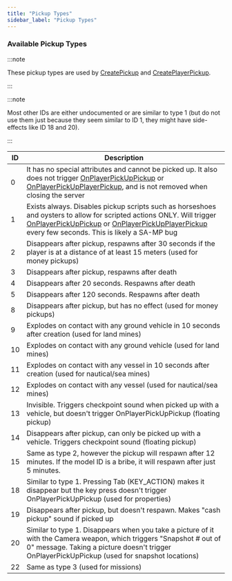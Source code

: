 ```yaml
---
title: "Pickup Types"
sidebar_label: "Pickup Types"
---
```


### Available Pickup Types

:::note

These pickup types are used by [CreatePickup](../functions/CreatePickup) and [CreatePlayerPickup](../functions/CreatePlayerPickup).

:::

:::note

Most other IDs are either undocumented or are similar to type 1 (but do not use them just because they seem similar to ID 1, they might have side-effects like ID 18 and 20).

:::

| ID  | Description                                                                                                                                                                                                                                                                                             |
| --- | ------------------------------------------------------------------------------------------------------------------------------------------------------------------------------------------------------------------------------------------------------------------------------------------------------- |
| 0   | It has no special attributes and cannot be picked up. It also does not trigger [OnPlayerPickUpPickup](../callbacks/OnPlayerPickUpPickup) or [OnPlayerPickUpPlayerPickup](../callbacks/OnPlayerPickUpPlayerPickup), and is not removed when closing the server                                           |
| 1   | Exists always. Disables pickup scripts such as horseshoes and oysters to allow for scripted actions ONLY. Will trigger [OnPlayerPickUpPickup](../callbacks/OnPlayerPickUpPickup) or [OnPlayerPickUpPlayerPickup](../callbacks/OnPlayerPickUpPlayerPickup) every few seconds. This is likely a SA-MP bug |
| 2   | Disappears after pickup, respawns after 30 seconds if the player is at a distance of at least 15 meters (used for money pickups)                                                                                                                                                                        |
| 3   | Disappears after pickup, respawns after death                                                                                                                                                                                                                                                           |
| 4   | Disappears after 20 seconds. Respawns after death                                                                                                                                                                                                                                                       |
| 5   | Disappears after 120 seconds. Respawns after death                                                                                                                                                                                                                                                      |
| 8   | Disappears after pickup, but has no effect (used for money pickups)                                                                                                                                                                                                                                     |
| 9   | Explodes on contact with any ground vehicle in 10 seconds after creation (used for land mines)                                                                                                                                                                                                          |
| 10  | Explodes on contact with any ground vehicle (used for land mines)                                                                                                                                                                                                                                       |
| 11  | Explodes on contact with any vessel in 10 seconds after creation (used for nautical/sea mines)                                                                                                                                                                                                          |
| 12  | Explodes on contact with any vessel (used for nautical/sea mines)                                                                                                                                                                                                                                       |
| 13  | Invisible. Triggers checkpoint sound when picked up with a vehicle, but doesn't trigger OnPlayerPickUpPickup (floating pickup)                                                                                                                                                                          |
| 14  | Disappears after pickup, can only be picked up with a vehicle. Triggers checkpoint sound (floating pickup)                                                                                                                                                                                              |
| 15  | Same as type 2, however the pickup will respawn after 12 minutes. If the model ID is a bribe, it will respawn after just 5 minutes.                                                                                                                                                                     |
| 18  | Similar to type 1. Pressing Tab (KEY_ACTION) makes it disappear but the key press doesn't trigger OnPlayerPickUpPickup (used for properties)                                                                                                                                                            |
| 19  | Disappears after pickup, but doesn't respawn. Makes "cash pickup" sound if picked up                                                                                                                                                                                                                    |
| 20  | Similar to type 1. Disappears when you take a picture of it with the Camera weapon, which triggers "Snapshot # out of 0" message. Taking a picture doesn't trigger OnPlayerPickUpPickup (used for snapshot locations)                                                                                   |
| 22  | Same as type 3 (used for missions)                                                                                                                                                                                                                                                                      |
